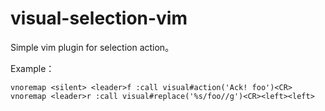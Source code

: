 # visual-selection-vim

Simple vim plugin for selection action。

Example：

```VimScript
vnoremap <silent> <leader>f :call visual#action('Ack! foo')<CR>
vnoremap <leader>r :call visual#replace('%s/foo//g')<CR><left><left>
```
